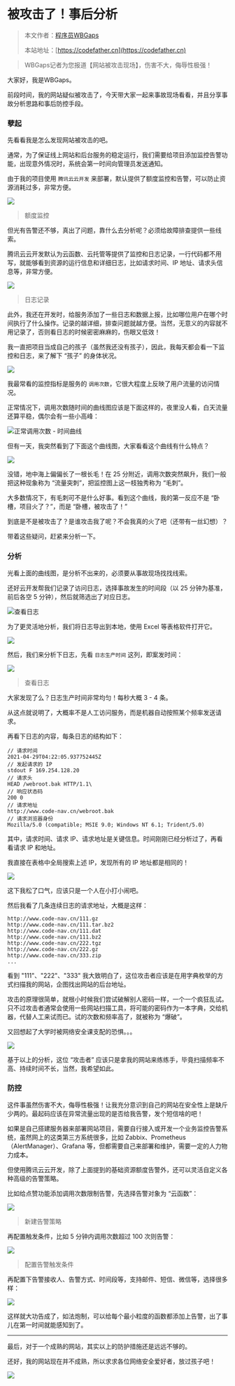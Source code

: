 # 被攻击了！事后分析

> 本文作者：[程序员WBGaps](https://yuyuanweb.feishu.cn/wiki/Abldw5WkjidySxkKxU2cQdAtnah)
>
> 本站地址：[https://codefather.cn](https://codefather.cn)

> WBGaps记者为您报道【网站被攻击现场】，伤害不大，侮辱性极强！

大家好，我是WBGaps。

前段时间，我的网站疑似被攻击了，今天带大家一起来事故现场看看，并且分享事故分析思路和事后防控手段。

### 孽起

先看看我是怎么发现网站被攻击的吧。

通常，为了保证线上网站和后台服务的稳定运行，我们需要给项目添加监控告警功能，出现意外情况时，系统会第一时间向管理员发送通知。

由于我的项目使用 `腾讯云云开发` 来部署，默认提供了额度监控和告警，可以防止资源消耗过多，非常方便。

![](https://pic.yupi.icu/5563/202311072010088.png)

> 额度监控

但光有告警还不够，真出了问题，靠什么去分析呢？必须给故障排查提供一些线索。

腾讯云云开发默认为云函数、云托管等提供了监控和日志记录，一行代码都不用写，就能够看到资源的运行信息和详细日志，比如请求时间、IP 地址、请求头信息等，非常方便。

![](https://pic.yupi.icu/5563/202311072010064.png)

> 日志记录

此外，我还在开发时，给服务添加了一些日志和数据上报，比如哪位用户在哪个时间执行了什么操作。记录的越详细，排查问题就越方便。当然，无意义的内容就不用记录了，否则看日志的时候密密麻麻的，伤眼又低效！

我一直把项目当成自己的孩子（虽然我还没有孩子），因此，我每天都会看一下监控和日志，来了解下 “孩子” 的身体状况。

![](https://pic.yupi.icu/5563/202311072010035.png)

我最常看的监控指标是服务的 `调用次数`，它很大程度上反映了用户流量的访问情况。

正常情况下，调用次数随时间的曲线图应该是下面这样的，夜里没人看，白天流量还算平稳，偶尔会有一些小高峰：

![](https://pic.yupi.icu/5563/202311072010021.png)正常调用次数 - 时间曲线

但有一天，我突然看到了下面这个曲线图，大家看看这个曲线有什么特点？

![](https://pic.yupi.icu/5563/202311072010018.png)

没错，地中海上偏偏长了一根长毛！在 25 分附近，调用次数突然飙升，我们一般把这种现象称为 “流量突刺”，把监控图上这一枝独秀称为 “毛刺”。

大多数情况下，有毛刺可不是什么好事。看到这个曲线，我的第一反应不是 “卧槽，项目火了？”，而是 “卧槽，被攻击了！”

到底是不是被攻击了？是谁攻击我了呢？不会我真的火了吧（还带有一丝幻想）？

带着这些疑问，赶紧来分析一下。

### 分析

光看上面的曲线图，是分析不出来的，必须要从事故现场找找线索。

还好云开发帮我们记录了访问日志，选择事故发生的时间段（以 25 分钟为基准，前后各空 5 分钟），然后就筛选出了对应日志。

![](https://pic.yupi.icu/5563/202311072010070.png)查看日志

为了更灵活地分析，我们将日志导出到本地，使用 Excel 等表格软件打开它。

![](https://pic.yupi.icu/5563/202311072010559.png)

然后，我们来分析下日志，先看 `日志生产时间` 这列，即案发时间：

![](https://pic.yupi.icu/5563/202311072010592.png)

> 查看日志

大家发现了么？日志生产时间非常均匀！每秒大概 3 - 4 条。

从这点就说明了，大概率不是人工访问服务，而是机器自动按照某个频率发送请求。

再看下日志的内容，每条日志的结构如下：

```
// 请求时间
2021-04-29T04:22:05.937752445Z
// 发起请求的 IP
stdout F 169.254.128.20
// 请求头
HEAD /webroot.bak HTTP/1.1\
// 响应状态码
200 0 
// 请求地址
http://www.code-nav.cn/webroot.bak
// 请求浏览器身份
Mozilla/5.0 (compatible; MSIE 9.0; Windows NT 6.1; Trident/5.0)
```

其中，请求时间、请求 IP、请求地址是关键信息。时间刚刚已经分析过了，再看看请求 IP 和地址。

我直接在表格中全局搜索上述 IP，发现所有的 IP 地址都是相同的！

![](https://pic.yupi.icu/5563/202311072010642.png)

这下我松了口气，应该只是一个人在小打小闹吧。

然后我看了几条连续日志的请求地址，大概是这样：

```
http://www.code-nav.cn/111.gz
http://www.code-nav.cn/111.tar.bz2
http://www.code-nav.cn/111.dat
http://www.code-nav.cn/111.bz2
http://www.code-nav.cn/222.tgz
http://www.code-nav.cn/222.gz
http://www.code-nav.cn/333.zip
...
```

看到 "111"、"222"、"333" 我大致明白了，这位攻击者应该是在用字典枚举的方式扫描我的网站，企图找出网站的后台地址。

攻击的原理很简单，就根小时候我们尝试破解别人密码一样，一个一个疯狂乱试。只不过攻击者通常会使用一些网站扫描工具，将可能的密码作为一本字典，交给机器，代替人工来试而已。试的次数和频率高了，就被称为 “爆破”。

又回想起了大学时被网络安全课支配的恐惧。。。

![](https://pic.yupi.icu/5563/202311072010638.png)

基于以上的分析，这位 “攻击者” 应该只是拿我的网站来练练手，毕竟扫描频率不高、持续时间不长，当然，我希望如此。

### 防控

这件事虽然伤害不大，侮辱性极强！让我充分意识到自己的网站在安全性上是缺斤少两的。最起码应该在异常流量出现的是否给我告警，发个短信啥的吧！

如果是自己搭建服务器来部署网站项目，需要自行接入或开发一个业务监控告警系统，虽然网上的这类第三方系统很多，比如 Zabbix、Prometheus（AlertManager）、Grafana 等，但都需要自己来部署和维护，需要一定的人力物力成本。

但使用腾讯云云开发，除了上面提到的基础资源额度告警外，还可以灵活自定义各种高级的告警策略。

比如给点赞功能添加调用次数限制告警，先选择告警对象为 “云函数”：

![](https://pic.yupi.icu/5563/202311072010688.png)

> 新建告警策略

再配置触发条件，比如 5 分钟内调用次数超过 100 次则告警：

![](https://pic.yupi.icu/5563/202311072010702.png)

> 配置告警触发条件

再配置下告警接收人、告警方式、时间段等，支持邮件、短信、微信等，选择很多样：

![](https://pic.yupi.icu/5563/202311072010959.png)

这样就大功告成了，如法炮制，可以给每个最小粒度的函数都添加上告警，出了事儿在第一时间就能感知到了。



------



最后，对于一个成熟的网站，其实以上的防护措施还是远远不够的。

还好，我的网站现在并不成熟，所以求求各位网络安全爱好者，放过孩子吧！

![](https://pic.yupi.icu/5563/202311072010065.jpeg)